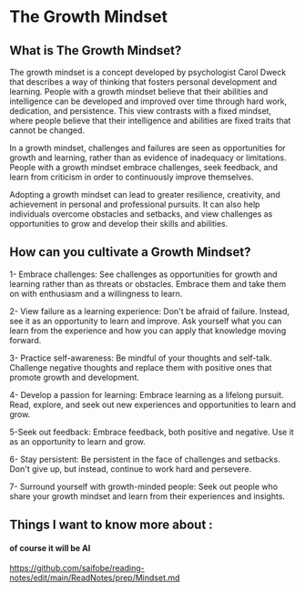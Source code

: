 # The Growth Mindset

## What is The Growth Mindset?

The growth mindset is a concept developed by psychologist Carol Dweck that describes a way of thinking that fosters personal development and learning. People with a growth mindset believe that their abilities and intelligence can be developed and improved over time through hard work, dedication, and persistence. This view contrasts with a fixed mindset, where people believe that their intelligence and abilities are fixed traits that cannot be changed.

In a growth mindset, challenges and failures are seen as opportunities for growth and learning, rather than as evidence of inadequacy or limitations. People with a growth mindset embrace challenges, seek feedback, and learn from criticism in order to continuously improve themselves.

Adopting a growth mindset can lead to greater resilience, creativity, and achievement in personal and professional pursuits. It can also help individuals overcome obstacles and setbacks, and view challenges as opportunities to grow and develop their skills and abilities.

## How can you cultivate a Growth Mindset?

1- Embrace challenges: See challenges as opportunities for growth and learning rather than as threats or obstacles. Embrace them and take them on with enthusiasm and a willingness to learn.

2- View failure as a learning experience: Don't be afraid of failure. Instead, see it as an opportunity to learn and improve. Ask yourself what you can learn from the experience and how you can apply that knowledge moving forward.

3- Practice self-awareness: Be mindful of your thoughts and self-talk. Challenge negative thoughts and replace them with positive ones that promote growth and development.

4- Develop a passion for learning: Embrace learning as a lifelong pursuit. Read, explore, and seek out new experiences and opportunities to learn and grow.

5-Seek out feedback: Embrace feedback, both positive and negative. Use it as an opportunity to learn and grow.

6- Stay persistent: Be persistent in the face of challenges and setbacks. Don't give up, but instead, continue to work hard and persevere.

7- Surround yourself with growth-minded people: Seek out people who share your growth mindset and learn from their experiences and insights.

## Things I want to know more about :

#### of course it will be AI


https://github.com/saifobe/reading-notes/edit/main/ReadNotes/prep/Mindset.md






